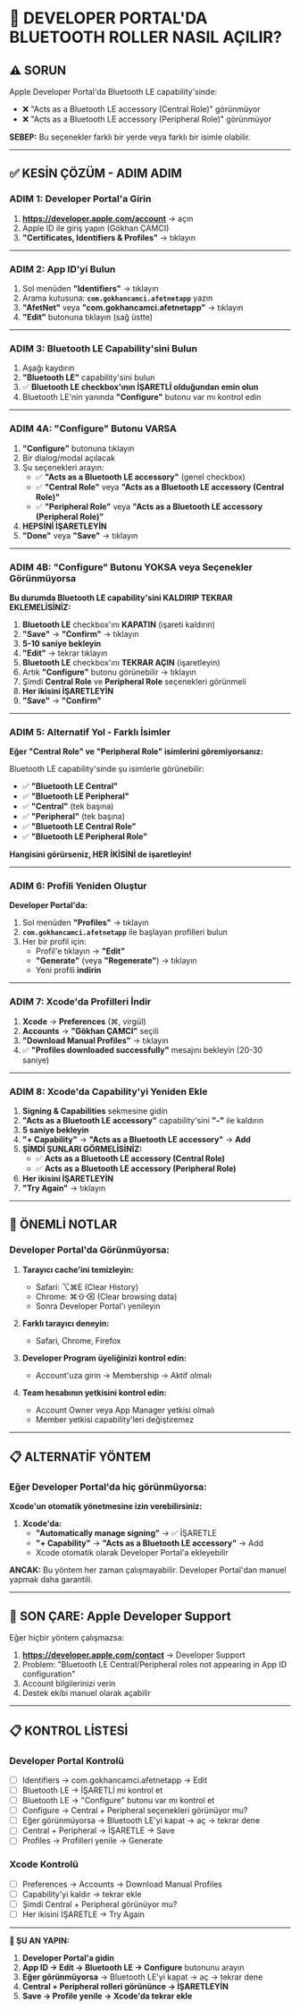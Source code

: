 # 🔴 DEVELOPER PORTAL'DA BLUETOOTH ROLLER NASIL AÇILIR?

## ⚠️ SORUN

Apple Developer Portal'da Bluetooth LE capability'sinde:
- ❌ "Acts as a Bluetooth LE accessory (Central Role)" görünmüyor
- ❌ "Acts as a Bluetooth LE accessory (Peripheral Role)" görünmüyor

**SEBEP:** Bu seçenekler farklı bir yerde veya farklı bir isimle olabilir.

---

## ✅ KESİN ÇÖZÜM - ADIM ADIM

### ADIM 1: Developer Portal'a Girin

1. **https://developer.apple.com/account** → açın
2. Apple ID ile giriş yapın (Gökhan ÇAMCI)
3. **"Certificates, Identifiers & Profiles"** → tıklayın

---

### ADIM 2: App ID'yi Bulun

1. Sol menüden **"Identifiers"** → tıklayın
2. Arama kutusuna: **`com.gokhancamci.afetnetapp`** yazın
3. **"AfetNet"** veya **"com.gokhancamci.afetnetapp"** → tıklayın
4. **"Edit"** butonuna tıklayın (sağ üstte)

---

### ADIM 3: Bluetooth LE Capability'sini Bulun

1. Aşağı kaydırın
2. **"Bluetooth LE"** capability'sini bulun
3. ✅ **Bluetooth LE checkbox'ının İŞARETLİ olduğundan emin olun**
4. Bluetooth LE'nin yanında **"Configure"** butonu var mı kontrol edin

---

### ADIM 4A: "Configure" Butonu VARSA

1. **"Configure"** butonuna tıklayın
2. Bir dialog/modal açılacak
3. Şu seçenekleri arayın:
   - ✅ **"Acts as a Bluetooth LE accessory"** (genel checkbox)
   - ✅ **"Central Role"** veya **"Acts as a Bluetooth LE accessory (Central Role)"**
   - ✅ **"Peripheral Role"** veya **"Acts as a Bluetooth LE accessory (Peripheral Role)"**
4. **HEPSİNİ İŞARETLEYİN**
5. **"Done"** veya **"Save"** → tıklayın

---

### ADIM 4B: "Configure" Butonu YOKSA veya Seçenekler Görünmüyorsa

**Bu durumda Bluetooth LE capability'sini KALDIRIP TEKRAR EKLEMELİSİNİZ:**

1. **Bluetooth LE** checkbox'ını **KAPATIN** (işareti kaldırın)
2. **"Save"** → **"Confirm"** → tıklayın
3. **5-10 saniye bekleyin**
4. **"Edit"** → tekrar tıklayın
5. **Bluetooth LE** checkbox'ını **TEKRAR AÇIN** (işaretleyin)
6. Artık **"Configure"** butonu görünebilir → tıklayın
7. Şimdi **Central Role** ve **Peripheral Role** seçenekleri görünmeli
8. **Her ikisini İŞARETLEYİN**
9. **"Save"** → **"Confirm"**

---

### ADIM 5: Alternatif Yol - Farklı İsimler

**Eğer "Central Role" ve "Peripheral Role" isimlerini göremiyorsanız:**

Bluetooth LE capability'sinde şu isimlerle görünebilir:
- ✅ **"Bluetooth LE Central"**
- ✅ **"Bluetooth LE Peripheral"**
- ✅ **"Central"** (tek başına)
- ✅ **"Peripheral"** (tek başına)
- ✅ **"Bluetooth LE Central Role"**
- ✅ **"Bluetooth LE Peripheral Role"**

**Hangisini görürseniz, HER İKİSİNİ de işaretleyin!**

---

### ADIM 6: Profili Yeniden Oluştur

**Developer Portal'da:**

1. Sol menüden **"Profiles"** → tıklayın
2. **`com.gokhancamci.afetnetapp`** ile başlayan profilleri bulun
3. Her bir profil için:
   - Profil'e tıklayın → **"Edit"**
   - **"Generate"** (veya **"Regenerate"**) → tıklayın
   - Yeni profili **indirin**

---

### ADIM 7: Xcode'da Profilleri İndir

1. **Xcode** → **Preferences** (⌘, virgül)
2. **Accounts** → **"Gökhan ÇAMCI"** seçili
3. **"Download Manual Profiles"** → tıklayın
4. ✅ **"Profiles downloaded successfully"** mesajını bekleyin (20-30 saniye)

---

### ADIM 8: Xcode'da Capability'yi Yeniden Ekle

1. **Signing & Capabilities** sekmesine gidin
2. **"Acts as a Bluetooth LE accessory"** capability'sini **"-"** ile kaldırın
3. **5 saniye bekleyin**
4. **"+ Capability"** → **"Acts as a Bluetooth LE accessory"** → **Add**
5. **ŞİMDİ ŞUNLARI GÖRMELİSİNİZ:**
   - ✅ **Acts as a Bluetooth LE accessory (Central Role)**
   - ✅ **Acts as a Bluetooth LE accessory (Peripheral Role)**
6. **Her ikisini İŞARETLEYİN**
7. **"Try Again"** → tıklayın

---

## 🎯 ÖNEMLİ NOTLAR

### Developer Portal'da Görünmüyorsa:

1. **Tarayıcı cache'ini temizleyin:**
   - Safari: ⌥⌘E (Clear History)
   - Chrome: ⌘⇧⌫ (Clear browsing data)
   - Sonra Developer Portal'ı yenileyin

2. **Farklı tarayıcı deneyin:**
   - Safari, Chrome, Firefox

3. **Developer Program üyeliğinizi kontrol edin:**
   - Account'uza girin → Membership → Aktif olmalı

4. **Team hesabının yetkisini kontrol edin:**
   - Account Owner veya App Manager yetkisi olmalı
   - Member yetkisi capability'leri değiştiremez

---

## 📋 ALTERNATİF YÖNTEM

### Eğer Developer Portal'da hiç görünmüyorsa:

**Xcode'un otomatik yönetmesine izin verebilirsiniz:**

1. **Xcode'da:**
   - **"Automatically manage signing"** → ✅ İŞARETLE
   - **"+ Capability"** → **"Acts as a Bluetooth LE accessory"** → Add
   - Xcode otomatik olarak Developer Portal'a ekleyebilir

**ANCAK:** Bu yöntem her zaman çalışmayabilir. Developer Portal'dan manuel yapmak daha garantili.

---

## 🔄 SON ÇARE: Apple Developer Support

Eğer hiçbir yöntem çalışmazsa:

1. **https://developer.apple.com/contact** → Developer Support
2. Problem: "Bluetooth LE Central/Peripheral roles not appearing in App ID configuration"
3. Account bilgilerinizi verin
4. Destek ekibi manuel olarak açabilir

---

## 📋 KONTROL LİSTESİ

### Developer Portal Kontrolü
- [ ] Identifiers → com.gokhancamci.afetnetapp → Edit
- [ ] Bluetooth LE → İŞARETLİ mi kontrol et
- [ ] Bluetooth LE → "Configure" butonu var mı kontrol et
- [ ] Configure → Central + Peripheral seçenekleri görünüyor mu?
- [ ] Eğer görünmüyorsa → Bluetooth LE'yi kapat → aç → tekrar dene
- [ ] Central + Peripheral → İŞARETLE → Save
- [ ] Profiles → Profilleri yenile → Generate

### Xcode Kontrolü
- [ ] Preferences → Accounts → Download Manual Profiles
- [ ] Capability'yi kaldır → tekrar ekle
- [ ] Şimdi Central + Peripheral görünüyor mu?
- [ ] Her ikisini İŞARETLE → Try Again

---

**🎯 ŞU AN YAPIN:**
1. **Developer Portal'a gidin**
2. **App ID → Edit → Bluetooth LE → Configure** butonunu arayın
3. **Eğer görünmüyorsa** → Bluetooth LE'yi kapat → aç → tekrar dene
4. **Central + Peripheral rolleri görününce → İŞARETLEYİN**
5. **Save → Profile yenile → Xcode'da tekrar ekle**

